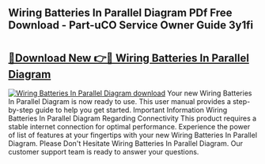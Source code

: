 ## Wiring Batteries In Parallel Diagram PDf Free Download - Part-uCO Service Owner Guide 3y1fi

# <h2><a href="http://dfs3vgm.blite.top/?on=Wiring+Batteries+In+Parallel+Diagram">🔗Download New 👉🔴 Wiring Batteries In Parallel Diagram</a></h2>

[![Wiring Batteries In Parallel Diagram download](https://i.imgur.com/lujVjoI.png)](http://dfs3vgm.blite.top/?on=Wiring+Batteries+In+Parallel+Diagram)
Your new Wiring Batteries In Parallel Diagram is now ready to use. This user manual provides a step-by-step guide to help you get started. Important Information Wiring Batteries In Parallel Diagram Regarding Connectivity This product requires a stable internet connection for optimal performance. Experience the power of list of features at your fingertips with your new Wiring Batteries In Parallel Diagram. Please Don't Hesitate Wiring Batteries In Parallel Diagram. Our customer support team is ready to answer your questions.
